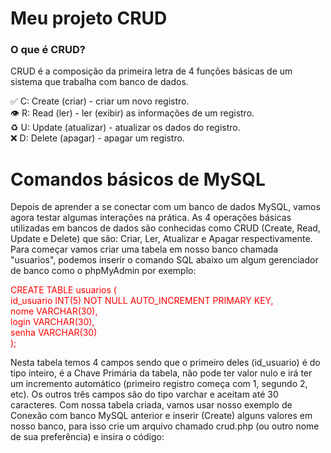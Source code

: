 <h1> Meu projeto CRUD </h1> 

<h3><strong>O que é CRUD?</strong></h3>

<p>CRUD é a composição da primeira letra de 4 funções básicas de um sistema que trabalha com banco de dados.<p>

✅ C: Create (criar) - criar um novo registro.<br>
👁 R: Read (ler) - ler (exibir) as informações de um registro.<br>
♻️ U: Update (atualizar) - atualizar os dados do registro.<br>
❌ D: Delete (apagar) - apagar um registro.<br>

 <h1>Comandos básicos de MySQL</h1>
<p> Depois de aprender a se conectar com um banco de dados MySQL, vamos agora testar algumas interações na prática. As 4 operações básicas utilizadas em bancos de dados são conhecidas como CRUD (Create, Read, Update e Delete) que são: Criar, Ler, Atualizar e Apagar respectivamente. Para começar vamos criar uma tabela em nosso banco chamada "usuarios", podemos inserir o comando SQL abaixo um algum gerenciador de banco como o phpMyAdmin por exemplo: </p>

<div style="color:red">
CREATE TABLE usuarios ( <br>
    id_usuario INT(5) NOT NULL AUTO_INCREMENT PRIMARY KEY, <br>
    nome VARCHAR(30), <br>
    login VARCHAR(30), <br>
    senha VARCHAR(30) <br>
); <br>
</div> 

<p> Nesta tabela temos 4 campos sendo que o primeiro deles (id_usuario) é do tipo inteiro, é a Chave Primária da tabela, não pode ter valor nulo e irá ter um incremento automático (primeiro registro começa com 1, segundo 2, etc). Os outros três campos são do tipo varchar e aceitam até 30 caracteres. Com nossa tabela criada, vamos usar nosso exemplo de Conexão com banco MySQL anterior e inserir (Create) alguns valores em nosso banco, para isso crie um arquivo chamado crud.php (ou outro nome de sua preferência) e insira o código: </p>
